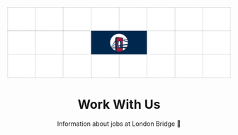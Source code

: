 <!-- markdownlint-disable MD033 MD041 -->

<div align="center">
  <img src="https://raw.githubusercontent.com/london-bridge/.github/main/assets/images/grid.svg" alt="London Bridge Logo">

  <h1>Work With Us</h1>

  <p>Information about jobs at London Bridge 🤝</p>
</div>
